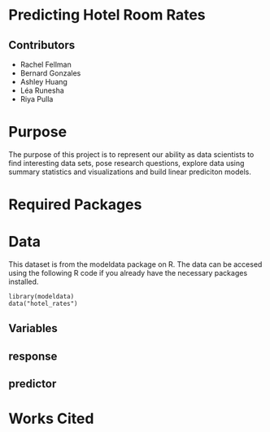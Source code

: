 # Predicting Hotel Room Rates 

## Contributors
- Rachel Fellman
- Bernard Gonzales
- Ashley Huang
- Léa Runesha
- Riya Pulla

# Purpose
The purpose of this project is to represent our ability as data scientists to find interesting data sets, pose research questions, explore data using summary statistics and visualizations and build linear prediciton models.  

# Required Packages


# Data
This dataset is from the modeldata package on R.
The data can be accesed using the following R code if you already have the necessary packages installed.
```{R}
library(modeldata)
data("hotel_rates")
```

## Variables

## response




## predictor



# Works Cited

